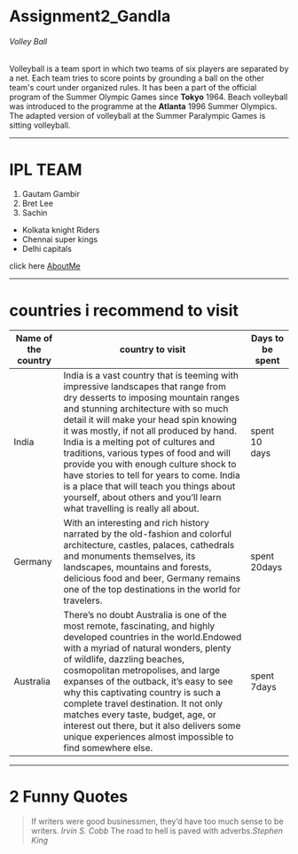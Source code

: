 # Assignment2_Gandla
###### Volley Ball
Volleyball is a team sport in which two teams of six players are separated by a net. Each team tries to score points by grounding a ball on the other team's court under organized rules. It has been a part of the official program of the Summer Olympic Games since **Tokyo** 1964. Beach volleyball was introduced to the programme at the **Atlanta** 1996 Summer Olympics. The adapted version of volleyball at the Summer Paralympic Games is sitting volleyball.

---
# IPL TEAM

  1. Gautam Gambir
  2. Bret Lee
  3. Sachin 

- Kolkata knight Riders
- Chennai super kings
- Delhi capitals

click here [AboutMe](AboutMe.md)

------
# countries i recommend to visit
|Name of the country|country to visit|Days to be spent|
|-------------------|----------------|----------------|
|India|India is a vast country that is teeming with impressive landscapes that range from dry desserts to imposing mountain ranges and stunning architecture with so much detail it will make your head spin knowing it was mostly, if not all produced by hand. India is a melting pot of cultures and traditions, various types of food and will provide you with enough culture shock to have stories to tell for years to come. India is a place that will teach you things about yourself, about others and you’ll learn what travelling is really all about.|spent 10 days|
|Germany|With an interesting and rich history narrated by the old-fashion and colorful architecture, castles, palaces, cathedrals and monuments themselves, its landscapes, mountains and forests, delicious food and beer, Germany remains one of the top destinations in the world for travelers.|spent 20days|
|Australia|There’s no doubt Australia is one of the most remote, fascinating, and highly developed countries in the world.Endowed with a myriad of natural wonders, plenty of wildlife, dazzling beaches, cosmopolitan metropolises, and large expanses of the outback, it’s easy to see why this captivating country is such a complete travel destination. It not only matches every taste, budget, age, or interest out there, but it also delivers some unique experiences almost impossible to find somewhere else.|spent 7days|


-----
# 2 Funny Quotes
>If writers were good businessmen, they’d have too much sense to be writers. _Irvin S. Cobb_
>The road to hell is paved with adverbs._Stephen King_
